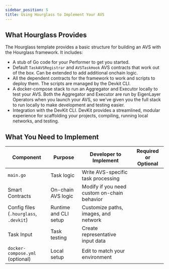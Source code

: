 ```yaml
---
sidebar_position: 5
title: Using Hourglass to Implement Your AVS
---
```


## What Hourglass Provides 

The Hourglass template provides a basic structure for building an AVS with the Hourglass framework. It includes:

* A stub of Go code for your Performer to get you started. 
* Default `TaskAVSRegistrar` and `AVSTaskHook` AVS contracts that work out of the box. Can be extended to add additional onchain logic.
* All the dependent contracts for the framework to work and scripts to deploy them. The scripts are managed by the Devkit CLI.
* A docker-compose stack to run an Aggregator and Executor locally to test your AVS. Both the Aggregator and Executor are run by EigenLayer Operators when you launch your AVS, so we've given you the full stack to run locally to make development and testing easier.
* Integration with the DevKit CLI. DevKit provides a streamlined, modular experience for scaffolding your projects, compiling, running local networks, and testing.

## What You Need to Implement

| Component                              | Purpose               | Developer to Implement                     | Required or Optional | 
| -------------------------------------- | --------------------- |--------------------------------------------|----------------------| 
| `main.go`                              | Task logic            | Write AVS-specific task processing         |               | 
| Smart Contracts                        | On-chain AVS logic    | Modify if you need custom on-chain behavior |               | 
| Config files (`.hourglass`, `.devkit`) | Runtime and CLI setup | Customize paths, images, and network       |               | 
| Task Input                             | Task testing          | Create representative input data           |               | 
| `docker-compose.yml` (optional)        | Local setup           | Edit to match your environment             |               |